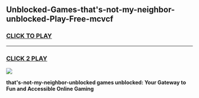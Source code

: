 
## Unblocked-Games-that's-not-my-neighbor-unblocked-Play-Free-mcvcf
<h3>
<a href="https://premium76.site?title=that's-not-my-neighbor-unblocked&ref=10A">CLICK TO PLAY</a></h3>
<hr>

<h3>
<a href="https://premium76.site?title=that's-not-my-neighbor-unblocked&ref=10A">CLICK 2 PLAY</a>
  
</h3>

<a href="https://premium76.site?title=that's-not-my-neighbor-unblocked&ref=10A"><img src="https://clearcache.store/games.png"></a>


**that's-not-my-neighbor-unblocked games unblocked: Your Gateway to Fun and Accessible Online Gaming**
